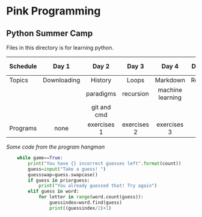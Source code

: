 # Pink Programming
## Python Summer Camp
Files in this directory is for learning python.

|Schedule| Day 1 | Day 2 | Day 3 | Day 4 | Day 5 | After camp |
|---------|:-----:|:-----:|:-----:|:-----:|:-----:|------------|
|Topics  |Downloading|History|Loops|Markdown|Recap|
|||paradigms|recursion|machine learning||
|||git and cmd||||
Programs|none|exercises 1|exercises 2|exercises 3|||

*Some code from the program hangman*
```python
    while game==True:
        print("You have {} incorrect guesses left".format(count))
        guess=input("Take a guess! ")
        guessswap=guess.swapcase()
        if guess in priorguess:
            print("You already guessed that! Try again")
        elif guess in word:
            for letter in range(word.count(guess)):
                guessindex=word.find(guess)
                print((guessindex/2)+1)
```
